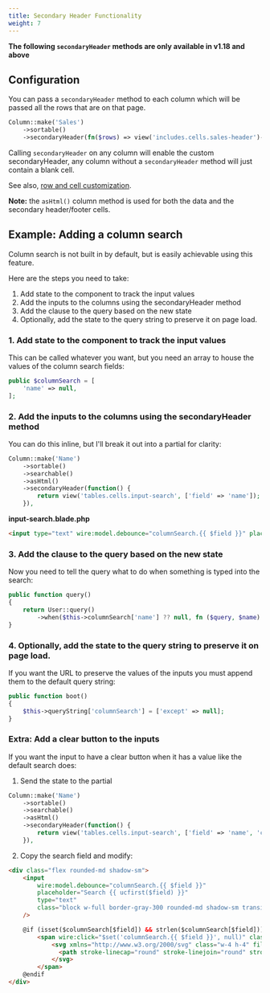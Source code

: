 ```yaml
---
title: Secondary Header Functionality
weight: 7
---
```


**The following `secondaryHeader` methods are only available in v1.18 and above**

## Configuration

You can pass a `secondaryHeader` method to each column which will be passed all the rows that are on that page.

```php
Column::make('Sales')
    ->sortable()
    ->secondaryHeader(fn($rows) => view('includes.cells.sales-header')->withRows($rows)),
```

Calling `secondaryHeader` on any column will enable the custom secondaryHeader, any column without a `secondaryHeader` method will just contain a blank cell.

See also, [row and cell customization](../display/customizing-table-rows-and-cells).

**Note:** the `asHtml()` column method is used for both the data and the secondary header/footer cells.

## Example: Adding a column search

Column search is not built in by default, but is easily achievable using this feature.

Here are the steps you need to take:

1. Add state to the component to track the input values
2. Add the inputs to the columns using the secondaryHeader method
3. Add the clause to the query based on the new state
4. Optionally, add the state to the query string to preserve it on page load.

### 1. Add state to the component to track the input values

This can be called whatever you want, but you need an array to house the values of the column search fields:

```php
public $columnSearch = [
    'name' => null,
];
```

### 2. Add the inputs to the columns using the secondaryHeader method

You can do this inline, but I'll break it out into a partial for clarity:

```php
Column::make('Name')
    ->sortable()
    ->searchable()
    ->asHtml()
    ->secondaryHeader(function() {
        return view('tables.cells.input-search', ['field' => 'name']);
    }),
```

**input-search.blade.php**

```html
<input type="text" wire:model.debounce="columnSearch.{{ $field }}" placeholder="Search {{ ucfirst($field) }}" class="block w-full border-gray-300 rounded-md shadow-sm transition duration-150 ease-in-out sm:text-sm sm:leading-5 dark:bg-gray-700 dark:text-white dark:border-gray-600 focus:border-indigo-300 focus:ring focus:ring-indigo-200 focus:ring-opacity-50 rounded-md" />
```

### 3. Add the clause to the query based on the new state

Now you need to tell the query what to do when something is typed into the search:

```php
public function query()
{
    return User::query()
        ->when($this->columnSearch['name'] ?? null, fn ($query, $name) => $query->where('name', 'like', '%' . $name . '%'));
}
```

### 4. Optionally, add the state to the query string to preserve it on page load.

If you want the URL to preserve the values of the inputs you must append them to the default query string:

```php
public function boot()
{
    $this->queryString['columnSearch'] = ['except' => null];
}
```

### Extra: Add a clear button to the inputs

If you want the input to have a clear button when it has a value like the default search does:

1. Send the state to the partial

```php
Column::make('Name')
    ->sortable()
    ->searchable()
    ->asHtml()
    ->secondaryHeader(function() {
        return view('tables.cells.input-search', ['field' => 'name', 'columnSearch' => $this->columnSearch]);
    }),
```

2. Copy the search field and modify:

```html
<div class="flex rounded-md shadow-sm">
    <input
        wire:model.debounce="columnSearch.{{ $field }}"
        placeholder="Search {{ ucfirst($field) }}"
        type="text"
        class="block w-full border-gray-300 rounded-md shadow-sm transition duration-150 ease-in-out sm:text-sm sm:leading-5 dark:bg-gray-700 dark:text-white dark:border-gray-600 @if (isset($columnSearch[$field]) && strlen($columnSearch[$field])) rounded-none rounded-l-md focus:ring-0 focus:border-gray-300 @else focus:border-indigo-300 focus:ring focus:ring-indigo-200 focus:ring-opacity-50 rounded-md @endif"
    />

    @if (isset($columnSearch[$field]) && strlen($columnSearch[$field]))
        <span wire:click="$set('columnSearch.{{ $field }}', null)" class="inline-flex items-center px-3 text-gray-500 bg-gray-50 rounded-r-md border border-l-0 border-gray-300 cursor-pointer sm:text-sm dark:bg-gray-700 dark:text-white dark:border-gray-600 dark:hover:bg-gray-600">
            <svg xmlns="http://www.w3.org/2000/svg" class="w-4 h-4" fill="none" viewBox="0 0 24 24" stroke="currentColor">
              <path stroke-linecap="round" stroke-linejoin="round" stroke-width="2" d="M6 18L18 6M6 6l12 12" />
            </svg>
        </span>
    @endif
</div>
```
